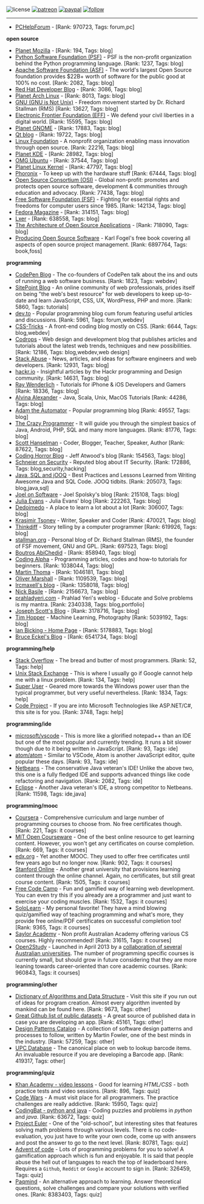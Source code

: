 ![license](https://img.shields.io/github/license/prahladyeri/siterank-stats.svg)
[![patreon](https://img.shields.io/badge/Patreon-brown.svg?logo=patreon)](https://www.patreon.com/prahladyeri)
[![paypal](https://img.shields.io/badge/PayPal-blue.svg?logo=paypal)](https://www.paypal.com/cgi-bin/webscr?cmd=_s-xclick&hosted_button_id=JM8FUXNFUK6EU)
[![follow](https://img.shields.io/twitter/follow/prahladyeri.svg?style=social)](https://twitter.com/prahladyeri)

---
- [PCHelpForum](https://pchelpforum.net) -  [Rank: 970723, Tags: forum,pc]

**open source**

- [Planet Mozilla](http://planet.mozilla.org/) -  [Rank: 194, Tags: blog]
- [Python Software Foundation (PSF)](https://www.python.org/psf/) - PSF is the non-profit organization behind the Python programming language. [Rank: 1237, Tags: blog]
- [Apache Software Foundation (ASF)](https://www.apache.org/) - The world's largest Open Source foundation provides $22B+ worth of software for the public good at 100% no cost. [Rank: 2082, Tags: blog]
- [Red Hat Developer Blog](https://developerblog.redhat.com/) -  [Rank: 3086, Tags: blog]
- [Planet Arch Linux](https://planet.archlinux.org/) -  [Rank: 8013, Tags: blog]
- [GNU (GNU is Not Unix)](https://www.gnu.org) - Freedom movement started by Dr. Richard Stallman (RMS) [Rank: 13627, Tags: blog]
- [Electronic Frontier Foundation (EFF)](https://www.eff.org/) - We defend your civil liberties in a digital world. [Rank: 15595, Tags: blog]
- [Planet GNOME](https://planet.gnome.org/) -  [Rank: 17883, Tags: blog]
- [Qt blog](http://blog.qt.io/) -  [Rank: 19722, Tags: blog]
- [Linux Foundation](https://www.linuxfoundation.org/) - A nonprofit organization enabling mass innovation through open source. [Rank: 22216, Tags: blog]
- [Planet KDE](https://planet.kde.org/) -  [Rank: 28982, Tags: blog]
- [OMG Ubuntu](https://www.omgubuntu.co.uk/) -  [Rank: 37544, Tags: blog]
- [Planet Linux Kernel](http://planet.kernel.org/) -  [Rank: 47797, Tags: blog]
- [Phoronix](https://www.phoronix.com/) - To keep up with the hardware stuff [Rank: 67444, Tags: blog]
- [Open Source Consortium (OSI)](https://opensource.org) - Global non-profit: promotes and protects open source software, development & communities through education and advocacy. [Rank: 77438, Tags: blog]
- [Free Software Foundation (FSF)](https://www.fsf.org/) - Fighting for essential rights and freedoms for computer users since 1985. [Rank: 142134, Tags: blog]
- [Fedora Magazine](https://fedoramagazine.org/) -  [Rank: 314151, Tags: blog]
- [Lxer](http://lxer.com/) -  [Rank: 638558, Tags: blog]
- [The Architecture of Open Source Applications](http://www.aosabook.org/en/index.html) -  [Rank: 718090, Tags: blog]
- [Producing Open Source Software](https://producingoss.com/) - Karl Fogel's free book covering all aspects of open source project management. [Rank: 6897764, Tags: book,foss]

**programming**

- [CodePen Blog](https://blog.codepen.io/) - The co-founders of CodePen talk about the ins and outs of running a web software business. [Rank: 1823, Tags: webdev]
- [SitePoint Blog](https://www.sitepoint.com/blog/) - An online community of web professionals, prides itself on being "the web's best resource" for web developers to keep up-to-date and learn JavaScript, CSS, UX, WordPress, PHP and more. [Rank: 5860, Tags: tutorials]
- [dev.to](https://dev.to/) - Popular programming blog cum forum featuring useful articles and discussions. [Rank: 5961, Tags: forum,webdev]
- [CSS-Tricks](https://css-tricks.com/) - A front-end coding blog mostly on CSS. [Rank: 6644, Tags: blog,webdev]
- [Codrops](https://tympanus.net/codrops/) - Web design and development blog that publishes articles and tutorials about the latest web trends, techniques and new possibilities. [Rank: 12186, Tags: blog,webdev,web design]
- [Stack Abuse](https://stackabuse.com/) - News, articles, and ideas for software engineers and web developers. [Rank: 12931, Tags: blog]
- [hackr.io](https://hackr.io/blog) - Insightful articles by the Hackr programming and Design community. [Rank: 14631, Tags: blog]
- [Ray Wenderlich](https://www.raywenderlich.com/) - Tutorials for iPhone & iOS Developers and Gamers [Rank: 18336, Tags: blog]
- [Alvina Alexander](https://alvinalexander.com/) - Java, Scala, Unix, MacOS Tutorials [Rank: 44286, Tags: blog]
- [Adam the Automator](https://adamtheautomator.com/) - Popular programming blog [Rank: 49557, Tags: blog]
- [The Crazy Programmer](https://www.thecrazyprogrammer.com/) - It will guide you through the simplest basics of Java, Android, PHP, SQL and many more languages. [Rank: 81776, Tags: blog]
- [Scott Hanselman](https://www.hanselman.com/) - Coder, Blogger, Teacher, Speaker, Author [Rank: 87622, Tags: blog]
- [Coding Horror Blog](https://blog.codinghorror.com/) - Jeff Atwood's blog [Rank: 154563, Tags: blog]
- [Schneier on Security](https://www.schneier.com/) - Reputed blog about IT Security. [Rank: 172886, Tags: blog,security,hacking]
- [Java, SQL and jOOQ](https://blog.jooq.org/) - Best Practices and Lessons Learned from Writing Awesome Java and SQL Code. JOOQ tidbits. [Rank: 205073, Tags: blog,java,sql]
- [Joel on Software](https://www.joelonsoftware.com/) - Joel Spolsky's blog [Rank: 215108, Tags: blog]
- [Julia Evans](https://jvns.ca/) - Julia Evans' blog [Rank: 222263, Tags: blog]
- [Dedoimedo](https://www.dedoimedo.com/) - A place to learn a lot about a lot [Rank: 306007, Tags: blog]
- [Krasimir Tsonev](https://krasimirtsonev.com/) - Writer, Speaker and Coder [Rank: 470021, Tags: blog]
- [Thinkdiff](https://thinkdiff.net/) - Story telling by a computer programmer [Rank: 619926, Tags: blog]
- [stallman.org](https://stallman.org) - Personal blog of Dr. Richard Stallman (RMS), the founder of FSF movement, GNU and GPL. [Rank: 697523, Tags: blog]
- [Boutros AbiChedid](https://bacsoftwareconsulting.com/blog/index.php/about/) -  [Rank: 858940, Tags: blog]
- [Coding Alpha](https://www.codingalpha.com/) - Programming articles, codes and how-to tutorials for beginners. [Rank: 1038044, Tags: blog]
- [Martin Thoma](https://martin-thoma.com/) -  [Rank: 1046181, Tags: blog]
- [Oliver Marshall](https://olivermarshall.net/) -  [Rank: 1109539, Tags: blog]
- [Ircmaxell's blog](https://blog.ircmaxell.com/) -  [Rank: 1358018, Tags: blog]
- [Nick Basile](https://nick-basile.com/) -  [Rank: 2156673, Tags: blog]
- [prahladyeri.com](https://prahladyeri.com) - Prahlad Yeri's weblog - Educate and Solve problems is my mantra. [Rank: 2340338, Tags: blog,portfolio]
- [Joseph Scott's Blog](https://blog.josephscott.org/) -  [Rank: 3178716, Tags: blog]
- [Tim Hopper](https://tdhopper.com/) - Machine Learning, Photography [Rank: 5039192, Tags: blog]
- [Ian Bicking - Home Page](https://www.ianbicking.org/) -  [Rank: 5178883, Tags: blog]
- [Bruce Eckel's Blog](https://www.bruceeckel.com/) -  [Rank: 6541734, Tags: blog]

**programming/help**

- [Stack Overflow](https://stackoverflow.com) - The bread and butter of most programmers. [Rank: 52, Tags: help]
- [Unix Stack Exchange](https://unix.stackexchange.com) - This is where I usually go if Google cannot help me with a linux problem. [Rank: 134, Tags: help]
- [Super User](https://superuser.com) - Geared more towards the Windows power user than the typical programmer, but very useful nevertheless. [Rank: 1834, Tags: help]
- [Code Project](https://www.codeproject.com) - If you are into Microsoft Technologies like ASP.NET/C#, this site is for you. [Rank: 3748, Tags: help]

**programming/ide**

- [microsoft/vscode](https://github.com/microsoft/vscode) - This is more like a glorified notepad++ than an IDE but one of the most popular and currently trending. It runs a bit slower though due to it being written in JavaScript. [Rank: 93, Tags: ide]
- [atom/atom](https://github.com/atom/atom) - Similar to VSCode, Atom is another JavaScript editor, quite popular these days. [Rank: 93, Tags: ide]
- [Netbeans](https://netbeans.apache.org/) - The conservative Java veteran's IDE! Unlike the above two, this one is a fully fledged IDE and supports advanced things like code refactoring and navigation. [Rank: 2082, Tags: ide]
- [Eclipse](https://eclipse.org) - Another Java veteran's IDE, a strong competitor to Netbeans. [Rank: 11598, Tags: ide,java]

**programming/mooc**

- [Coursera](https://www.coursera.org/) - Comprehensive curriculum and large number of programming courses to choose from. No free certificates though. [Rank: 221, Tags: it courses]
- [MIT Open Courseware](https://ocw.mit.edu) - One of the best online resource to get learning content. However, you won't get any certificates on course completion. [Rank: 669, Tags: it courses]
- [edx.org](https://courses.edx.org/) - Yet another MOOC. They used to offer free certificates until few years ago but no longer now. [Rank: 902, Tags: it courses]
- [Stanford Online](http://online.stanford.edu/) - Another great university that provisions learning content through the online channel. Again, no certificates, but still great course content. [Rank: 1505, Tags: it courses]
- [Free Code Camp](https://www.freecodecamp.org/) - Fun and gamified way of learning web development. You can even try this if you already are a programmer and just want to exercise your coding muscles. [Rank: 1532, Tags: it courses]
- [SoloLearn](https://www.sololearn.com) - My personal favorite! They have a mind blowing quiz/gamified way of teaching programming and what's more, they provide free online/PDF certificates on successful completion too! [Rank: 9365, Tags: it courses]
- [Saylor Academy](https://learn.saylor.org) - Non profit Australian Academy offering various CS courses. Highly recommended! [Rank: 31615, Tags: it courses]
- [Open2Study](https://www.open2study.com) - Launched in April 2013 by a [collaboration of several Australian universities](http://www.thegoodmooc.com/2013/06/a-review-of-open2study.html). The number of programming specific courses is currently small, but should grow in future considering that they are more leaning towards career-oriented than core academic courses. [Rank: 960843, Tags: it courses]

**programming/other**

- [Dictionary of Algorithms and Data Structure](http://xlinux.nist.gov/dads/) - Visit this site if you run out of ideas for program creation. Almost every algorithm invented by mankind can be found here. [Rank: 9673, Tags: other]
- [Great Github list of public datasets](http://www.datasciencecentral.com/profiles/blogs/great-github-list-of-public-data-sets) - A great source of published data in case you are developing an app. [Rank: 45161, Tags: other]
- [Design Patterns Catalog](http://martinfowler.com/eaaCatalog/) - A collection of software design patterns and processes to follow, written by Martin Fowler, one of the best minds in the industry. [Rank: 57259, Tags: other]
- [UPC Database](https://www.upcdatabase.com/itemform.asp) - The canonical place on web to lookup barcode items. An invaluable resource if you are developing a Barcode app. [Rank: 419317, Tags: other]

**programming/quiz**

- [Khan Academy - video lessons](https://www.khanacademy.org/) - Good for learning *HTML/CSS* - both practice tests and video sessions. [Rank: 896, Tags: quiz]
- [Code Wars](https://www.codewars.com/) - A must visit place for all programmers. The practice challenges are really addictive. [Rank: 15950, Tags: quiz]
- [CodingBat - python and java](https://codingbat.com/) - Coding puzzles and problems in *python* and *java*. [Rank: 63672, Tags: quiz]
- [Project Euler](https://projecteuler.net/) - One of the "old-school", but interesting sites that features solving math problems through various levels. There is no code-evaluation, you just have to write your own code, come up with answers and post the answer to go to the next level. [Rank: 80781, Tags: quiz]
- [Advent of code](https://adventofcode.com/) - Lots of programming problems for you to solve! A gamification approach which is fun and enjoyable. It is said that people abuse the hell out of languages to reach the top of leaderboard here. Requires a `Github`, `Reddit` or `Google` account to sign in. [Rank: 326459, Tags: quiz]
- [Paqmind](https://paqmind.com/) - An alternative approach to learning. Answer theoretical questions, solve challenges and compare your solutions with verified ones. [Rank: 8383403, Tags: quiz]

